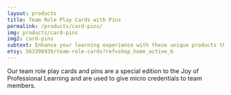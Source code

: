 ```yaml
---
layout: products
title: Team Role Play Cards with Pins
permalink: /products/card-pins/
img: products/card-pins
img2: card-pins
subtext: Enhance your learning experience with these unique products that activate wonder and play.
etsy: 563398939/team-role-cards?ref=shop_home_active_6
---
```


Our team role play cards and pins are a special edition to the Joy of Professional Learning and are used to give micro credentials to team members.

